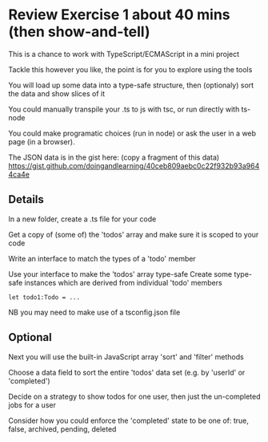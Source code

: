 Review Exercise 1 about 40 mins (then show-and-tell)
=================

This is a chance to work with TypeScript/ECMAScript in a mini project

Tackle this however you like, the point is for you to explore using the tools

You will load up some data into a type-safe structure, then (optionaly) sort the data and show slices of it

You could manually transpile your .ts to js with tsc, or run directly with ts-node

You could make programatic choices (run in node) or ask the user in a web page (in a browser).

The JSON data is in the gist here: (copy a fragment of this data)
  https://gist.github.com/doingandlearning/40ceb809aebc0c22f932b93a9644ca4e

Details
-------

In a new folder, create a .ts file for your code

Get a copy of (some of) the 'todos' array and make sure it is scoped to your code

Write an interface to match the types of a 'todo' member

Use your interface to make the 'todos' array type-safe
Create some type-safe instances which are derived from individual 'todo' members

	let todo1:Todo = ...

NB you may need to make use of a tsconfig.json file

Optional
--------
Next you will use the built-in JavaScript array 'sort' and 'filter' methods

Choose a data field to sort the entire 'todos' data set (e.g. by 'userId' or 'completed')

Decide on a strategy to show todos for one user, then just the un-completed jobs for a user

Consider how you could enforce the 'completed' state to be one of:
  true, false, archived, pending, deleted 

